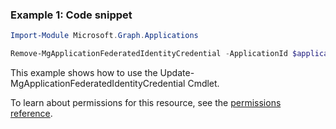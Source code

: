 ### Example 1: Code snippet

```powershellImport-Module Microsoft.Graph.Applications

Remove-MgApplicationFederatedIdentityCredential -ApplicationId $applicationId -FederatedIdentityCredentialId $federatedIdentityCredentialId
```
This example shows how to use the Update-MgApplicationFederatedIdentityCredential Cmdlet.
To learn about permissions for this resource, see the [permissions reference](/graph/permissions-reference).

